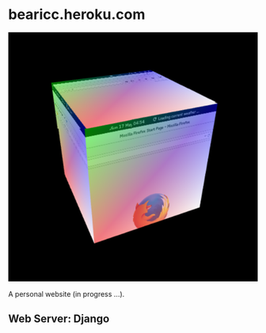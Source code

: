 # bearicc.heroku.com
![003.png](003.png)

A personal website (in progress ...).
## Web Server: Django
